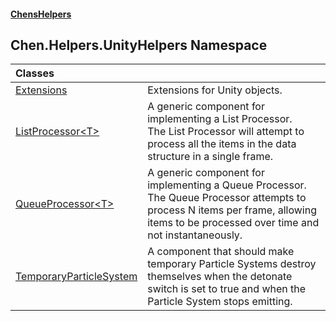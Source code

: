 #### [ChensHelpers](index 'index')
## Chen.Helpers.UnityHelpers Namespace

| Classes | |
| :--- | :--- |
| [Extensions](Chen_Helpers_UnityHelpers_Extensions 'Chen.Helpers.UnityHelpers.Extensions') | Extensions for Unity objects.<br/> |
| [ListProcessor&lt;T&gt;](Chen_Helpers_UnityHelpers_ListProcessor_T_ 'Chen.Helpers.UnityHelpers.ListProcessor&lt;T&gt;') | A generic component for implementing a List Processor.<br/>The List Processor will attempt to process all the items in the data structure in a single frame.<br/> |
| [QueueProcessor&lt;T&gt;](Chen_Helpers_UnityHelpers_QueueProcessor_T_ 'Chen.Helpers.UnityHelpers.QueueProcessor&lt;T&gt;') | A generic component for implementing a Queue Processor.<br/>The Queue Processor attempts to process N items per frame, allowing items to be processed over time and not instantaneously.<br/> |
| [TemporaryParticleSystem](Chen_Helpers_UnityHelpers_TemporaryParticleSystem 'Chen.Helpers.UnityHelpers.TemporaryParticleSystem') | A component that should make temporary Particle Systems destroy themselves when the detonate switch is set to true and when the Particle System stops emitting.<br/> |

